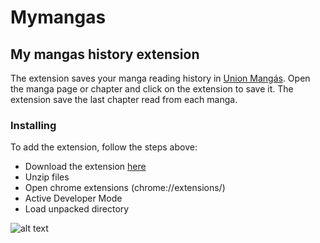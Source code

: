 # Mymangas
## My mangas history extension
The extension saves your manga reading history in [Union Mangás](https://unionleitor.top/). Open the manga page or chapter and click on the extension to save it. The extension save the last chapter read from each manga.


### Installing
To add the extension, follow the steps above:

- Download the extension [here](https://github.com/locozila/Mymangas/archive/master.zip)
- Unzip files
- Open chrome extensions (chrome://extensions/)
- Active Developer Mode
- Load unpacked directory


![alt text](https://developer.chrome.com/static/images/get_started/load_extension.png)
